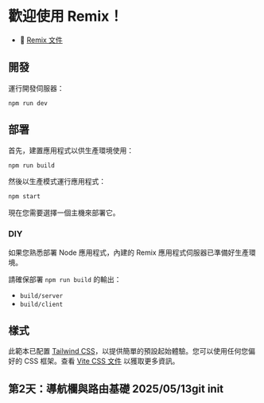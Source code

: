 # 歡迎使用 Remix！

- 📖 [Remix 文件](https://remix.run/docs)

## 開發

運行開發伺服器：

```shellscript
npm run dev
```

## 部署

首先，建置應用程式以供生產環境使用：

```sh
npm run build
```

然後以生產模式運行應用程式：

```sh
npm start
```

現在您需要選擇一個主機來部署它。

### DIY

如果您熟悉部署 Node 應用程式，內建的 Remix 應用程式伺服器已準備好生產環境。

請確保部署 `npm run build` 的輸出：

- `build/server`
- `build/client`

## 樣式

此範本已配置 [Tailwind CSS](https://tailwindcss.com/)，以提供簡單的預設起始體驗。您可以使用任何您偏好的 CSS 框架。查看 [Vite CSS 文件](https://vitejs.dev/guide/features.html#css) 以獲取更多資訊。

## 第2天：導航欄與路由基礎 2025/05/13git init
